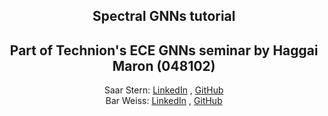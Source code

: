 <h2 align="center">Spectral GNNs tutorial</h2> 
<h2 align="center">Part of Technion's ECE GNNs seminar by Haggai Maron (048102)</h2> 


  <p align="center">
    Saar Stern: <a href="https://www.linkedin.com/in/saar-stern-a43413246/">LinkedIn</a> , <a href="https://github.com/saarst">GitHub</a>
  <br>
    Bar Weiss: <a href="https://www.linkedin.com/in/bar-weiss-49459b248/">LinkedIn</a> , <a href="https://github.com/barweiss1">GitHub</a>
  <br>







